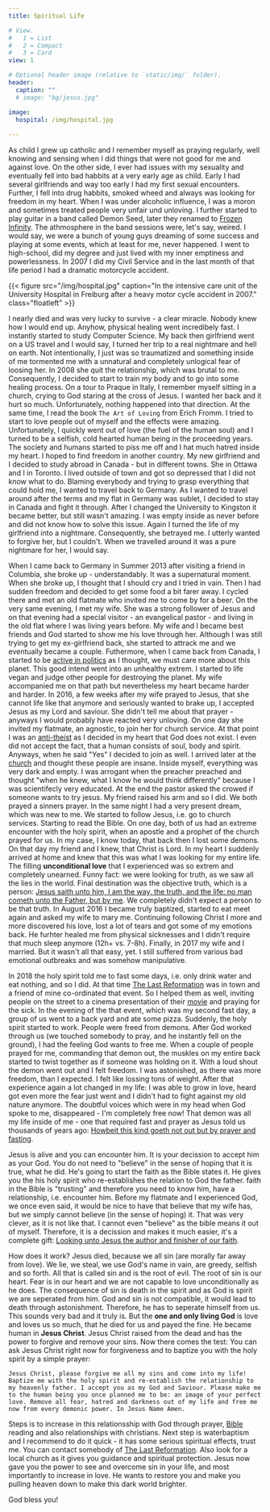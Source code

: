 ```yaml
---
title: Spiritual Life

# View.
#   1 = List
#   2 = Compact
#   3 = Card
view: 1

# Optional header image (relative to `static/img/` folder).
header:
  caption: ""
  # image: "bg/jesus.jpg"

image:
  hospital: /img/hospital.jpg
  
---
```


As child I grew up catholic and I remember myself as praying regularly, well knowing and sensing when I did things that were not good for me and against love. On the other side, I ever had issues with my sexuality and eventually fell into bad habbits at a very early age as child. Early I had several girlfriends and way too early I had my first sexual encounters. Further, I fell into drug habbits, smoked wheed and always was looking for freedom in my heart. When I was under alcoholic influence, I was a moron and sometimes treated people very unfair und unloving. I further started to play guitar in a band called Demon Seed, later they renamed to [Frozen Infinity](https://www.metal-archives.com/bands/Frozen_Infinity/81415). The athmosphere in the band sessions were, let's say, weired. I would say, we were a bunch of young guys dreaming of some success and playing at some events, which at least for me, never happened. I went to high-school, did my degree and just lived with my inner emptiness and powerlessness. In 2007 I did my Civil Service and in the last month of that life period 
I had a dramatic motorcycle accident.

{{< figure src="/img/hospital.jpg" caption="In the intensive care unit of the University Hospital in Freiburg after a heavy motor cycle accident in 2007." class="floatleft" >}}

I nearly died and was very lucky to survive - a clear miracle. Nobody knew how I would end up. Anyhow, physical healing went incredibely fast. I instantly started to study Computer Science. My back then girlfriend went on a US travel and I would say, I turned her trip to a real nightmare and hell on earth. Not intentionally, I just was so traumatized and something inside of me tormented me with a unnatural and completely unlogical fear of loosing her. In 2008 she quit the relationship, which was brutal to me. Consequently, I decided to start to train my body and to go into some healing process. On a tour to Praque in Italy, I remember myself sitting in a church, crying to God staring at the cross of Jesus. I wanted her back and it hurt so much. Unfortunately, nothing happened into that direction. At the same time, I read the book `The Art of Loving` from Erich Fromm. I tried to start to love people out of myself and the effects were amazing. Unfortunately, I quickly went out of love (the fuel of the human soul) and I turned to be a selfish, cold hearted human being in the proceeding years. The society and humans started to piss me off and I hat much hatred inside my heart. I hoped to find freedom in another country. My new girlfriend and I decided to study abroad in Canada - but in different towns. She in Ottawa and I in Toronto. I lived outside of town and got so depressed that I did not know what to do. Blaming everybody and trying to grasp everything that could hold me, I wanted to travel back to Germany. As I wanted to travel around after the terms and my flat in Germany was sublet, I decided to stay in Canada and fight it through. After I changed the University to Kingston it became better, but still wasn't amazing. I was empty inside as never before and did not know how to solve this issue. Again I turned the life of my girlfriend into a nightmare. Consequently, she betrayed me. I utterly wanted to forgive her, but I couldn't. When we travelled around it was a pure nightmare for her, I would say.

When I came back to Germany in Summer 2013 after visiting a friend in Columbia, she broke up - understandably. It was a supernatural moment. When she broke up, I thought that I should cry and I tried in vain. Then I had sudden freedom and decided to get some food a bit farer away. I cycled there and met an old flatmate who invited me to come by for a beer. On the very same evening, I met my wife. She was a strong follower of Jesus and on that evening had a special visitor - an evangelical pastor - and living in the old flat where I was living years before. My wife and I became best friends and God started to show me his love through her. Although I was still trying to get my ex-girlfriend back, she started to attrack me and we eventually became a couple. 
Futhermore, when I came back from Canada, I started to be [active in politics](https://www.badische-zeitung.de/raphael-schmitt-freiburg--84511999.html) as I thought, we must care more about this planet. This good intend went into an unhealthy extrem. I started to life vegan and judge other people for destroying the planet. My wife accompanied me on that path but nevertheless my heart became harder and harder. In 2016, a few weeks after my wife prayed to Jesus, that she cannot life like that anymore and seriously wanted to brake up, I accepted Jesus as my Lord and saviour. She didn't tell me about that prayer - anyways I would probably have reacted very unloving. On one day she invited my flatmate, an agnostic, to join her for church service. At that point I was an [anti-theist](https://en.wikipedia.org/wiki/Antitheism) as I decided in my heart that God does not exist. I even did not accept the fact, that a human consists of soul, body and spirit. Anyways, when he said "Yes" I decided to join as well. I arrived later at the [church](https://cgfr.de) and thought these people are insane. Inside myself, everything was very dark and empty. I was arrogant when the preacher preached and thought "when he knew, what I know he would think differently" because I was scientifecly very educated. At the end the pastor asked the crowed if someone wants to try jesus. My friend raised his arm and so I did. We both prayed a sinners prayer. In the same night I had a very present dream, which was new to me. We started to follow Jesus, i.e. go to church services. Starting to read the Bible. On one day, both of us had an extreme encounter with the holy spirit, when an apostle and a prophet of the church prayed for us. In my case, I know today, that back then I lost some demons. On that day my friend and I knew, that Christ is Lord. In my heart I suddenly arrived at home and knew that this was what I was looking for my entire life. The filling **unconditional love** that I experienced was so extrem and completely unearned. Funny fact: we were looking for truth, as we saw all the lies in the world. Final destination was the objective truth, which is a person: [Jesus saith unto him, I am the way, the truth, and the life: no man cometh unto the Father, but by me](https://www.bibleserver.com/KJV/John14%3A6). We completely didn't expect a person to be that truth. In August 2016 I became truly baptized, started to eat meet again and asked my wife to mary me. Continuing following Christ I more and more discovered his love, lost a lot of tears and got some of my emotions back. He furhter healed me from physical sicknesses and I didn't require that much sleep anymore (12h+ vs. 7-8h). Finally, in 2017 my wife and I married. But it wasn't all that easy, yet. I still suffered from various bad emotional outbreaks and was somehow manipulative.

In 2018 the holy spirit told me to fast some days, i.e. only drink water and eat nothing, and so I did. At that time [The Last Reformation](https://thelastreformation.com/) was in town and a friend of mine co-ordinated that event. So I helped them as well, inviting people on the street to a cinema presentation of their [movie](https://www.youtube.com/watch?v=t7iaTGXTEU0) and praying for the sick. In the evening of the that event, which was my second fast day, a group of us went to a back yard and ate some pizza. Suddenly, the holy spirit started to work. People were freed from demons. After God worked through us (we touched somebody to pray, and he instantly fell on the ground), I had the feeling God wants to free me. When a couple of people prayed for me, commanding that demon out, the muskles on my entire back started to twist together as if someone was holding on it. With a loud shout the demon went out and I felt freedom. I was astonished, as there was more freedom, than I expected. I felt like lossing tons of weight. After that experience again a lot changed in my life: I was able to grow in love, heard got even more the fear just went and I didn't had to fight against my old nature anymore. The doubtful voices which were in my head when God spoke to me, disappeared - I'm completely free now! That demon was all my life inside of me - one that required fast and prayer as Jesus told us thousands of years ago: [Howbeit this kind goeth not out but by prayer and fasting](https://www.bibleserver.com/KJV/Matthew17%3A21).

Jesus is alive and you can encounter him. It is your decission to accept him as your God. You do not need to "believe" in the sense of hoping that it is true, what he did. He's going to start the faith as the Bible states it. He gives you the his holy spirit who re-establishes the relation to God the father. faith in the Bible is "trusting" and therefore you need to know him, have a relationship, i.e. encounter him. Before my flatmate and I experienced God, we once even said, it would be nice to have that believe that my wife has, but we simply cannot believe (in the sense of hoping) it. That was very clever, as it is not like that. I cannot even "believe" as the bible means it out of myself. Therefore, it is a decission and makes it much easier, it's a complete gift:
[Looking unto Jesus the author and finisher of our faith](https://www.bibleserver.com/KJV/Hebrews12%3A2).

How does it work? Jesus died, because we all sin (are morally far away from love). We lie, we steal, we use God's name in vain, are greedy, selfish and so forth. All that is called sin and is the root of evil. The root of sin is our heart. Fear is in our heart and we are not capable to love unconditionally as he does. The consequence of sin is death in the spirit and as God is spirit we are seperated from him. God and sin is not compatible, it would lead to death through astonishment. Therefore, he has to seperate himself from us.
This sounds very bad and it truly is. But the **one and only living God** is love and loves us so much, that he died for us and payed the fine. He became human in **Jesus Christ**. Jesus Christ raised from the dead and has the power to forgive and remove your sins. Now there comes the test: You can ask Jesus Christ right now for forgiveness and to baptize you with the holy spirit by a simple prayer:

`Jesus Christ, please forgive me all my sins and come into my life! Baptize me with the holy spirit and re-establish the relationship to my heavenly father. I accept you as my God and Saviour. Please make me to the human being you once planned me to be: an image of your perfect love. Remove all fear, hatred and darkness out of my life and free me now from every demonic power. In Jesus Name Amen.`

Steps is to increase in this relationsship with God through prayer, [Bible](https://www.bibleserver.com/) reading and also relationships with christians. Next step is waterbaptism and I recommend to do it quick - it has some serious spiritual effects, trust me. You can contact somebody of [The Last Reformation](https://thelastreformation.com/). Also look for a local church as it gives you guidance and spiritual protection. Jesus now gave you the power to see and overcome sin in your life, and most importantly to increase in love. He wants to restore you and make you pulling heaven down to make this dark world brighter.

God bless you!

[hospital]: /img/hospital.jpg 
